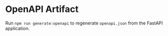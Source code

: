 # OpenAPI Artifact

Run `npm run generate:openapi` to regenerate `openapi.json` from the FastAPI application.
